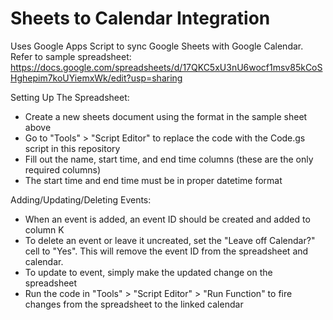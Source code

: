 # Sheets to Calendar Integration

Uses Google Apps Script to sync Google Sheets with Google Calendar.
Refer to sample spreadsheet: https://docs.google.com/spreadsheets/d/17QKC5xU3nU6wocf1msv85kCoSHghepim7koUYiemxWk/edit?usp=sharing

Setting Up The Spreadsheet:
- Create a new sheets document using the format in the sample sheet above
- Go to "Tools" > "Script Editor" to replace the code with the Code.gs script in this repository
- Fill out the name, start time, and end time columns (these are the only required columns)
- The start time and end time must be in proper datetime format

Adding/Updating/Deleting Events:
- When an event is added, an event ID should be created and added to column K
- To delete an event or leave it uncreated, set the "Leave off Calendar?" cell to "Yes". This will remove the event ID from the    spreadsheet and calendar.
- To update to event, simply make the updated change on the spreadsheet
- Run the code in "Tools" > "Script Editor" > "Run Function" to fire changes from the spreadsheet to the linked calendar


